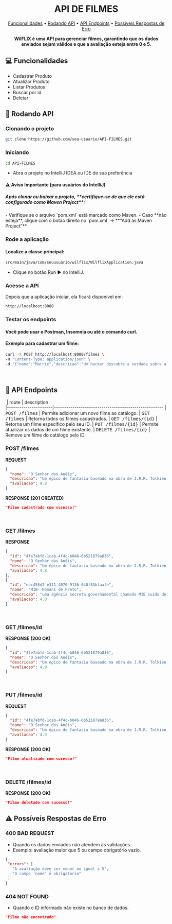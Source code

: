<h1 align="center" style="font-weight: bold;">API DE FILMES</h1>

<p align="center">
 <a href="#funcionalidades">Funcionalidades</a> • 
 <a href="#started">Rodando API</a> • 
 <a href="#routes">API Endpoints</a> •
  <a href="#errors">Possíveis Respostas de Erro</a> 
 
</p>

<p align="center">
    <b>WilFLIX é uma API para gerenciar filmes, garantindo que os dados enviados sejam válidos e que a avaliação esteja entre 0 e 5.</b>
</p>

<h2 id="funcionalidades">💻 Funcionalidades</h2>

- Cadastrar Produto
- Atualizar Produto
- Listar Produtos
- Buscar por id
- Deletar

<h2 id="started">🚀 Rodando API</h2>


<h3>Clonando o projeto</h3>


```bash
git clone https://github.com/seu-usuario/API-FILMES.git
```


<h3>Iniciando</h3>

```bash
cd API-FILMES
```
- Abra o projeto no IntelliJ IDEA ou IDE de sua preferência

  
<h4>⚠️ Aviso Importante (para usuários do IntelliJ) </h4>
<h5>Após clonar ou baixar o projeto, **certifique-se de que ele está configurado como Maven Project**:</h5>
- Verifique se o arquivo `pom.xml` está marcado como Maven.
- Caso **não esteja**, clique com o botão direito no `pom.xml` → **"Add as Maven Project"**.


<h3>Rode a aplicação</h3>
<h4>Localize a classe principal: </h4>

```bash
src/main/java/com/seuusuario/wilflix/WilflixApplication.java

```
- Clique no botão Run ▶️ no IntelliJ.



<h3>Acesse a API</h3>
Depois que a aplicação iniciar, ela ficará disponível em:

```bash
http://localhost:8080

```

<h3>Testar os endpoints</h3>
<h4>Você pode usar o Postman, Insomnia ou até o comando curl.</h4>


<h4>Exemplo para cadastrar um filme: </h4>

```bash
curl -X POST http://localhost:8080/filmes \
-H "Content-Type: application/json" \
-d '{"nome":"Matrix","descricao":"Um hacker descobre a verdade sobre a Matrix.","avaliacao":4.7}'

```

<br/>
<h2 id="routes">📍 API Endpoints</h2>

​
| route               | description                                          
|----------------------|-----------------------------------------------------
| <kbd>POST /filmes</kbd>         | Permite adicionar um novo filme ao catálogo.
| <kbd>GET /filmes</kbd>          | Retorna todos os filmes cadastrados.
| <kbd>GET /filmes/{id}</kbd>     | Retorna um filme específico pelo seu ID.
| <kbd>PUT /filmes/{id}</kbd>     | Permite atualizar os dados de um filme existente.
| <kbd>DELETE /filmes/{id}</kbd>  | Remove um filme do catálogo pelo ID.


<h3 id="post-auth-detail">POST /filmes</h3>

**REQUEST**
```json
{
  "nome": "O Senhor dos Anéis",
  "descricao": "Um épico de fantasia baseado na obra de J.R.R. Tolkien.",
  "avaliacao": 4.8
}
```

**RESPONSE (201 CREATED)**
```json
"Filme cadastrado com sucesso!"
```
<br/>
<h3 id="get-auth-detail">GET /filmes</h3>

**RESPONSE**
```json
{
  "id": "4fe7abfd-1cab-4f4c-b046-6b521879a836",
  "nome": "O Senhor dos Anéis",
  "descricao": "Um épico de fantasia baseado na obra de J.R.R. Tolkien.",
  "avaliacao": 4.8
},
{
  "id": "eec455d7-e311-4070-9136-040f83bfaafe",
  "nome": "MIB- Homens de Preto",
  "descricao": "uma agência secreta governamental chamada MIB cuida de fiscalizar os alienígenas que já vivem na Terra.",
  "avaliacao": 4.0
}
```
<br/>
<h3 id="get-auth-detail">GET /filmes/id</h3>

**RESPONSE (200 OK)**
```json
{
  "id": "4fe7abfd-1cab-4f4c-b046-6b521879a836",
  "nome": "O Senhor dos Anéis",
  "descricao": "Um épico de fantasia baseado na obra de J.R.R. Tolkien.",
  "avaliacao": 4.9
}
```

<br/>
<h3 id="get-auth-detail">PUT /filmes/id</h3>

**REQUEST**
```json
{
  "id": "4fe7abfd-1cab-4f4c-b046-6b521879a836",
  "nome": "O Senhor dos Anéis",
  "descricao": "Um épico de fantasia baseado na obra de J.R.R. Tolkien.",
  "avaliacao": 4.9
}
```

**RESPONSE (200 OK)**
```json
"Filme atualizado com sucesso!"
```
<br/>
<h3 id="get-auth-detail">DELETE /filmes/id</h3>

**RESPONSE (200 OK)**
```json
"Filme deletado com sucesso!"
```


<h2 id="errors">⚠️ Possíveis Respostas de Erro</h2>


<h3>400 BAD REQUEST</h3>

- Quando os dados enviados não atendem às validações.
- Exemplo: avaliação maior que 5 ou campo obrigatório vazio.

 ```json
{
  "errors": [
    "A avaliação deve ser menor ou igual a 5",
    "O campo 'nome' é obrigatório"
  ]
}
```

<h3>404 NOT FOUND</h3>

- Quando o ID informado não existe no banco de dados.

 ```json
"Filme não encontrado"
```



